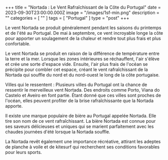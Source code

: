 +++
title = "Nortada : Le Vent Rafraîchissant de la Côte du Portugal"
date = 2023-09-30T23:00:00.000Z
image = "/images/1sf-min.png"
description = ""
categories = [ "" ]
tags = [ "Portugal" ]
type = "post"
+++

Le vent Nortada se produit généralement pendant les saisons du printemps et de l'été au Portugal. De mai à septembre, ce vent incroyable longe la côte pour apporter un soulagement de la chaleur et rendre tout plus frais et plus confortable.

Le vent Nortada se produit en raison de la différence de température entre la terre et la mer. Lorsque les zones intérieures se réchauffent, l'air s'élève et crée une sorte d'espace vide. Ensuite, l'air plus frais de l'océan se précipite pour combler cet espace, créant le vent rafraîchissant de la Nortada qui souffle du nord et du nord-ouest le long de la côte portugaise.

Villes qui le ressentent : Plusieurs villes du Portugal ont la chance de ressentir le merveilleux vent Nortada. Des endroits comme Porto, Viana do Castelo et Aveiro en font partie. Étant donné que ces villes sont proches de l'océan, elles peuvent profiter de la brise rafraîchissante que la Nortada apporte.

Il existe une marque populaire de bière au Portugal appelée Nortada. Elle tire son nom de ce vent rafraîchissant. La bière Nortada est connue pour ses saveurs délicieuses et uniques qui se marient parfaitement avec les chaudes journées d'été lorsque la Nortada souffle.

La Nortada revêt également une importance récréative, attirant les adeptes de planche à voile et de kitesurf qui recherchent ses conditions favorables pour leurs sports.
